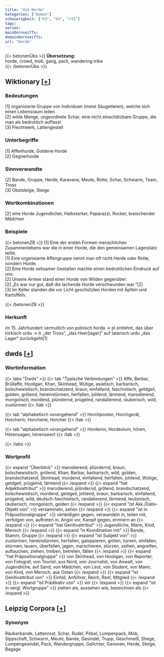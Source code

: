 ```yaml
---
title: "die Horde"
kategorien: ["Nomen"]
schwierigkeit: ["k3", "h3", "r15"]
tags:
series:
mainDornseiffs:
domainDornseiffs:
url: "Horde"
---
```


{{< betonenÜbs >}}
**Übersetzung:**  
horde, crowd, mob, gang, pack, wandering tribe  
{{< /betonenÜbs >}}

## Wiktionary [[+](https://de.wiktionary.org/wiki/Horde)]

### Bedeutungen
[1] organisierte Gruppe von Individuen (meist Säugetieren), welche sich einen Lebensraum teilen  
[2] wilde Menge, ungeordnete Schar, eine nicht einschätzbare Gruppe, die man als bedrohlich auffasst  
[3] Flechtwerk, Lattengestell  

### Unterbegriffe
[1] Affenhorde, Goldene Horde  
[2] Gegnerhorde  

### Sinnverwandte
[2] Bande, Gruppe, Herde, Karavane, Meute, Rotte, Schar, Schwarm, Team, Tross  
[3] Obststeige, Steige  

### Wortkombinationen
[2] eine Horde Jugendlicher, Halbstarker, Paparazzi, Rocker, kreischender Mädchen  

### Beispiele
{{< betonenZB >}}
[1] Eine der ersten Formen menschlichen Zusammenlebens war die in einer Horde, die den gemeinsamen Lagerplatz teilte.  
[1] Eine organisierte Affengruppe nennt man oft nicht Herde oder Rotte, sondern Horde.  
[2] Eine Horde seltsamer Gestalten machte einen bedrohlichen Eindruck auf uns.  
[2] Unsere Armee stand einer Horde von Wilden gegenüber.  
[2] „Es war nur gut, daß die lachende Horde verschwunden war.“[2]  
[3] Im Keller standen die vor Licht geschützten Horden mit Äpfeln und Kartoffeln.  

{{< /betonenZB >}}
### Herkunft
im 15. Jahrhundert vermutlich von polnisch horda → pl entlehnt, das über türkisch ordu → tr „der Tross“, „das Heer[lager]“ auf tatarisch urdu „das Lager“ zurückgeht[1]  



## dwds [[+](https://www.dwds.de/wb/Horde)]

### Wortinformation
{{< tabs "Dwds" >}}
{{< tab "Typische Verbindungen" >}}
Affe, Barbar, Brüllaffe, Hooligan, Khan, Skinhead, Wütige, asiatisch, barbarisch, bolschewistisch, brandschatzend, braun, einfallend, faschistisch, geldgeil, golden, grölend, hereinstürmen, herfallen, johlend, lärmend, marodierend, mongolisch, mordend, plündernd, prügelnd, randalierend, räuberisch, wild, zustürmen
{{< /tab >}}

{{< tab "alphabetisch vorangehend" >}}
Horchposten, Horchgerät, Horcherin, Horcherei, Horcher
{{< /tab >}}

{{< tab "alphabetisch vorangehend" >}}
Hordenin, Hordeolum, hören, Hörensagen, hörenswert
{{< /tab >}}

{{< /tabs >}}

### Wortprofil
{{< expand "Überblick" >}} marodierend, plündernd, braun, bolschewistisch, grölend, Khan, Barbar, barbarisch, wild, golden, brandschatzend, Skinhead, mordend, einfallend, herfallen, johlend, Wütige, geldgeil, prügelnd, lärmend {{< /expand >}}
{{< expand "hat Adjektivattribut" >}} marodierend, plündernd, grölend, brandschatzend, bolschewistisch, mordend, geldgeil, johlend, braun, barbarisch, einfallend, prügelnd, wild, deutsch-faschistisch, randalierend, lärmend, teutonisch, räuberisch, mongolisch, golden {{< /expand >}}
{{< expand "ist Akk./Dativ-Objekt von" >}} versammeln, sehen {{< /expand >}}
{{< expand "ist in Präpositionalgruppe" >}} verteidigen gegen, verwandeln in, teilen mit, verfolgen von, auftreten in, Angst vor, Kampf gegen, erinnern an {{< /expand >}}
{{< expand "hat Genitivattribut" >}} Jugendliche, Mann, Kind, Mensch {{< /expand >}}
{{< expand "in Koordination mit" >}} Bande, Stamm, Gruppe {{< /expand >}}
{{< expand "ist Subjekt von" >}} zustürmen, hereinstürmen, herfallen, galoppieren, grölen, turnen, einfallen, stürmen, lauern, überfallen, jagen, marschieren, stürzen, zeihen, angreifen, auftauchen, ziehen, treiben, betreten, fällen {{< /expand >}}
{{< expand "hat Präpositionalgruppe" >}} von Skinhead, von Hooligan, von Reporter, von Fotograf, von Tourist, aus Nord, von Journalist, von Anwalt, von Jugendliche, auf Sand, von Mädchen, von Leut, von Student, von Mann, von Kind, von Mensch, aus Osten {{< /expand >}}
{{< expand "ist Genitivattribut von" >}} Einfall, Anführer, Reich, Rest, Mitglied {{< /expand >}}
{{< expand "ist Prädikativ von" >}} wir {{< /expand >}}
{{< expand "ist in vergl. Wortgruppe" >}} ziehen als, aussehen wie, bezeichnen als {{< /expand >}}

## Leipzig Corpora [[+](https://corpora.uni-leipzig.de/en/res?word=Horde&corpusId=deu_newscrawl-public_2018)]


### Synonym
Räuberbande, Lattenrost, Schar, Rudel, Pöbel, Lumpenpack, Mob, Sippschaft, Schwarm, Meute, Bande, Gesindel, Trupp, Geschmeiß, Stiege, Lumpengesindel, Pack, Wandergruppe, Gelichter, Ganoven, Herde, Steige, Bagage

